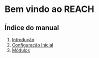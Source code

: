 # Bem vindo ao REACH

## Índice do manual

1. [Introdução](intro/index.md)
2. [Configuração Inicial](settings/index.md)
3. [Módulos](modules/index.md)